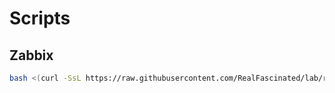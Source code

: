 # Scripts

## Zabbix

```bash
bash <(curl -SsL https://raw.githubusercontent.com/RealFascinated/lab/refs/heads/master/scripts/zabbix.sh)
```